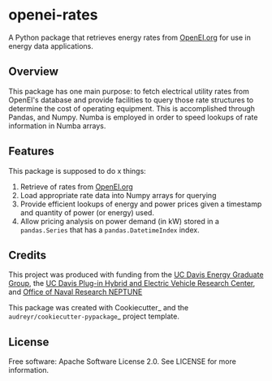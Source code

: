 #  openei-rates

<!-- .. image:: https://img.shields.io/pypi/v/openei_rates.svg
        :target: https://pypi.python.org/pypi/openei_rates

.. image:: https://img.shields.io/travis/accurrently/openei_rates.svg
        :target: https://travis-ci.org/accurrently/openei_rates

.. image:: https://readthedocs.org/projects/openei-rates/badge/?version=latest
        :target: https://openei-rates.readthedocs.io/en/latest/?badge=latest
        :alt: Documentation Status
-->

A Python package that retrieves energy rates from [OpenEI.org](https://openei.org) for use in energy data applications.

## Overview

This package has one main purpose: to fetch electrical utility rates from OpenEI's database and provide facilities to query those rate structures to determine the cost of operating equipment. This is accomplished through Pandas, and Numpy. Numba is employed in order to speed lookups of rate information in Numba arrays.


## Features

This package is supposed to do x things:

1. Retrieve of rates from [OpenEI.org](https://openei.org)
2. Load appropriate rate data into Numpy arrays for querying
3. Provide efficient lookups of energy and power prices given a timestamp and quantity of power (or energy) used.
4. Allow pricing analysis on power demand (in kW) stored in a `pandas.Series` that has a `pandas.DatetimeIndex` index.

## Credits


This project was produced with funding from the [UC Davis Energy Graduate Group](https://energy.ucadavis.edu), the [UC Davis Plug-in Hybrid and Electric Vehicle Research Center](https://phev.ucdavis.edu), and [Office of Naval Research NEPTUNE](https://www.onr.navy.mil/en/Science-Technology/Departments/Code-33/All-Programs/333-sea-platforms-weapons/Neptune)

This package was created with Cookiecutter_ and the `audreyr/cookiecutter-pypackage`_ project template.

## License

Free software: Apache Software License 2.0. See LICENSE for more information.

<!-- * Documentation: https://openei-rates.readthedocs.io. -->

<!-- _Cookiecutter: https://github.com/audreyr/cookiecutter -->
<!-- _`audreyr/cookiecutter-pypackage`: https://github.com/audreyr/cookiecutter-pypackage -->
